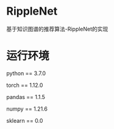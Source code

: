 # RippleNet
基于知识图谱的推荐算法-RippleNet的实现

# 运行环境
python == 3.7.0

torch == 1.12.0

pandas == 1.1.5

numpy == 1.21.6

sklearn == 0.0
